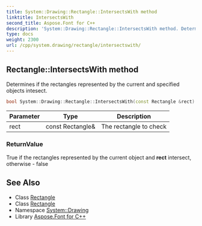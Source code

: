 ```yaml
---
title: System::Drawing::Rectangle::IntersectsWith method
linktitle: IntersectsWith
second_title: Aspose.Font for C++
description: 'System::Drawing::Rectangle::IntersectsWith method. Determines if the rectangles represented by the current and specified objects intesect in C++.'
type: docs
weight: 2300
url: /cpp/system.drawing/rectangle/intersectswith/
---
```

## Rectangle::IntersectsWith method


Determines if the rectangles represented by the current and specified objects intesect.

```cpp
bool System::Drawing::Rectangle::IntersectsWith(const Rectangle &rect)
```


| Parameter | Type | Description |
| --- | --- | --- |
| rect | const Rectangle\& | The rectangle to check |

### ReturnValue

True if the rectangles represented by the current object and **rect** intersect, otherwise - false

## See Also

* Class [Rectangle](../)
* Class [Rectangle](../)
* Namespace [System::Drawing](../../)
* Library [Aspose.Font for C++](../../../)

